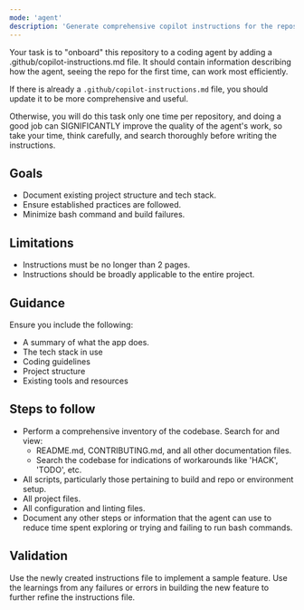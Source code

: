 ```yaml
---
mode: 'agent'
description: 'Generate comprehensive copilot instructions for the repository'
---
```


Your task is to "onboard" this repository to a coding agent by adding a .github/copilot-instructions.md file. It should contain information describing how the agent, seeing the repo for the first time, can work most efficiently.

If there is already a `.github/copilot-instructions.md` file, you should update it to be more comprehensive and useful.

Otherwise, you will do this task only one time per repository, and doing a good job can SIGNIFICANTLY improve the quality of the agent's work, so take your time, think carefully, and search thoroughly before writing the instructions.

## Goals
- Document existing project structure and tech stack.
- Ensure established practices are followed.
- Minimize bash command and build failures.

## Limitations
- Instructions must be no longer than 2 pages.
- Instructions should be broadly applicable to the entire project.

## Guidance

Ensure you include the following:

- A summary of what the app does.
- The tech stack in use
- Coding guidelines
- Project structure
- Existing tools and resources

## Steps to follow

- Perform a comprehensive inventory of the codebase. Search for and view:
  - README.md, CONTRIBUTING.md, and all other documentation files.
  - Search the codebase for indications of workarounds like 'HACK', 'TODO', etc.
- All scripts, particularly those pertaining to build and repo or environment setup.
- All project files.
- All configuration and linting files.
- Document any other steps or information that the agent can use to reduce time spent exploring or trying and failing to run bash commands.

## Validation

Use the newly created instructions file to implement a sample feature. Use the learnings from any failures or errors in building the new feature to further refine the instructions file.
